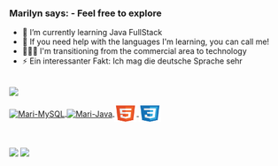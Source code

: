 
### Marilyn says: - Feel free to explore

- 🌱 I’m currently learning Java FullStack
- 🤝 If you need help with the languages I'm learning, you can call me!
- 👩🏾‍💻 I'm transitioning from the commercial area to technology
- ⚡ Ein interessanter Fakt: Ich mag die deutsche Sprache sehr


<div style="display: inline_block"><br>
  <a href="https://github.com/Marilyn-FullStack">
  <img align="center" src="https://github-readme-stats.vercel.app/api/top-langs/?username=Marilyn-FullStack&layout=compact&langs_count=7&theme=Dark" />
</div>

<div style="display: inline_block"><br>

  <img align="center" alt="Mari-MySQL" height="30" width="40" src="https://cdn.jsdelivr.net/gh/devicons/devicon/icons/mysql/mysql-original.svg" /> 
  <img align="center" alt="Mari-Java" height="30" width="40" src="https://cdn.jsdelivr.net/gh/devicons/devicon/icons/java/java-original.svg" /> 
  <img align="center" alt="Mari-HTML" height="30" width="40" src="https://raw.githubusercontent.com/devicons/devicon/master/icons/html5/html5-original.svg">
  <img align="center" alt="Mari-CSS" height="30" width="40" src="https://raw.githubusercontent.com/devicons/devicon/master/icons/css3/css3-original.svg">

</div>

##
<div> 
<div style="display: inline_block"><br>
  <a href = "mailto:m.leiliane.lobo@gmail.com"><img src="https://img.shields.io/badge/-Gmail-%23333?style=for-the-badge&logo=gmail&logoColor=white" target="_blank"></a>
  <a href="https://www.linkedin.com/in/mlls" target="_blank"><img src="https://img.shields.io/badge/-LinkedIn-%230077B5?style=for-the-badge&logo=linkedin&logoColor=white" target="_blank"></a> 
  
</div>
